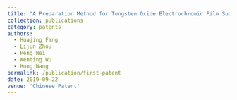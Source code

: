 ```yaml
---
title: "A Preparation Method for Tungsten Oxide Electrochromic Film Suitable for Large Area Production of Low Cost and Environmentally Friendly"
collection: publications
category: patents
authors:
  - Huajing Fang
  - Lijun Zhou
  - Peng Wei
  - Wenting Wu
  - Hong Wang
permalink: /publication/first-patent
date: 2019-09-22
venue: 'Chinese Patent'
---
```

